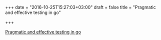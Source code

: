 +++
date = "2016-10-25T15:27:03+03:00"
draft = false
title = "Pragmatic and effective testing in go"

+++

<p><a href="http://bepsays.com/en/2016/10/12/pragmatic-and-effective-testing-in-go">Pragmatic and effective testing in go</a></p>
